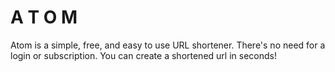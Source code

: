 # A T O M
Atom is a simple, free, and easy to use URL shortener. There's no need for a login or subscription. You can create a shortened url in seconds!
